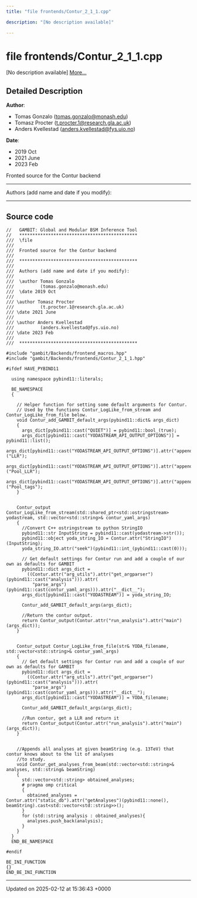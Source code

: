 ```yaml
---
title: "file frontends/Contur_2_1_1.cpp"

description: "[No description available]"

---
```


# file frontends/Contur_2_1_1.cpp

[No description available] [More...](#detailed-description)

## Detailed Description


**Author**: 

  * Tomas Gonzalo ([tomas.gonzalo@monash.edu](mailto:tomas.gonzalo@monash.edu)) 
  * Tomasz Procter ([t.procter.1@research.gla.ac.uk](mailto:t.procter.1@research.gla.ac.uk)) 
  * Anders Kvellestad ([anders.kvellestad@fys.uio.no](mailto:anders.kvellestad@fys.uio.no)) 


**Date**: 

  * 2019 Oct
  * 2021 June
  * 2023 Feb


Fronted source for the Contur backend



------------------

Authors (add name and date if you modify):



------------------




## Source code

```
//   GAMBIT: Global and Modular BSM Inference Tool
//   *********************************************
///  \file
///
///  Fronted source for the Contur backend
///
///  *********************************************
///
///  Authors (add name and date if you modify):
///
///  \author Tomas Gonzalo
///          (tomas.gonzalo@monash.edu)
///  \date 2019 Oct
///
/// \author Tomasz Procter
///          (t.procter.1@research.gla.ac.uk)
/// \date 2021 June
///
/// \author Anders Kvellestad
///          (anders.kvellestad@fys.uio.no)
/// \date 2023 Feb
///
///  *********************************************

#include "gambit/Backends/frontend_macros.hpp"
#include "gambit/Backends/frontends/Contur_2_1_1.hpp"

#ifdef HAVE_PYBIND11

  using namespace pybind11::literals;

  BE_NAMESPACE
  {

    // Helper function for setting some default arguments for Contur.
    // Used by the functions Contur_LogLike_from_stream and Contur_LogLike_from_file below.
    void Contur_add_GAMBIT_default_args(pybind11::dict& args_dict)
    {
      args_dict[pybind11::cast("QUIET")] = pybind11::bool_(true);
      args_dict[pybind11::cast("YODASTREAM_API_OUTPUT_OPTIONS")] = pybind11::list();
      args_dict[pybind11::cast("YODASTREAM_API_OUTPUT_OPTIONS")].attr("append")("LLR");
      args_dict[pybind11::cast("YODASTREAM_API_OUTPUT_OPTIONS")].attr("append")("Pool_LLR");
      args_dict[pybind11::cast("YODASTREAM_API_OUTPUT_OPTIONS")].attr("append")("Pool_tags");
    }


    Contur_output Contur_LogLike_from_stream(std::shared_ptr<std::ostringstream> yodastream, std::vector<std::string>& contur_yaml_args)
    {
      //Convert C++ ostringstream to python StringIO
      pybind11::str InputString = pybind11::cast(yodastream->str());
      pybind11::object yoda_string_IO = Contur.attr("StringIO")(InputString);
      yoda_string_IO.attr("seek")(pybind11::int_(pybind11::cast(0)));

      // Get default settings for Contur run and add a couple of our own as defaults for GAMBIT
      pybind11::dict args_dict = 
        ((Contur.attr("arg_utils").attr("get_argparser")(pybind11::cast("analysis"))).attr(
          "parse_args")(pybind11::cast(contur_yaml_args))).attr("__dict__");
      args_dict[pybind11::cast("YODASTREAM")] = yoda_string_IO;

      Contur_add_GAMBIT_default_args(args_dict);

      //Return the contur output.
      return Contur_output(Contur.attr("run_analysis").attr("main")(args_dict));
    }


    Contur_output Contur_LogLike_from_file(str& YODA_filename, std::vector<std::string>& contur_yaml_args)
    {
      // Get default settings for Contur run and add a couple of our own as defaults for GAMBIT
      pybind11::dict args_dict = 
        ((Contur.attr("arg_utils").attr("get_argparser")(pybind11::cast("analysis"))).attr(
          "parse_args")(pybind11::cast(contur_yaml_args))).attr("__dict__");
      args_dict[pybind11::cast("YODASTREAM")] = YODA_filename;

      Contur_add_GAMBIT_default_args(args_dict);

      //Run contur, get a LLR and return it
      return Contur_output(Contur.attr("run_analysis").attr("main")(args_dict));
    }


    //Appends all analyses at given beamString (e.g. 13TeV) that contur knows about to the lit of analyses
    //to study.
    void Contur_get_analyses_from_beam(std::vector<std::string>& analyses, std::string& beamString)
    {
      std::vector<std::string> obtained_analyses;
      # pragma omp critical
      {
        obtained_analyses = Contur.attr("static_db").attr("getAnalyses")(pybind11::none(), beamString).cast<std::vector<std::string>>();
      }
      for (std::string analysis : obtained_analyses){
        analyses.push_back(analysis);
      }
    }
  }
  END_BE_NAMESPACE

#endif

BE_INI_FUNCTION
{}
END_BE_INI_FUNCTION
```


-------------------------------

Updated on 2025-02-12 at 15:36:43 +0000
